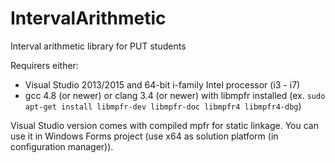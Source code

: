 # IntervalArithmetic
Interval arithmetic library for PUT students

Requirers either:
- Visual Studio 2013/2015 and 64-bit i-family Intel processor (i3 - i7)
- gcc 4.8 (or newer) or clang 3.4 (or newer) with libmpfr installed (ex. `sudo apt-get install libmpfr-dev libmpfr-doc libmpfr4 libmpfr4-dbg`)

Visual Studio version comes with compiled mpfr for static linkage. You can use it in Windows Forms project (use x64 as solution platform (in configuration manager)).
